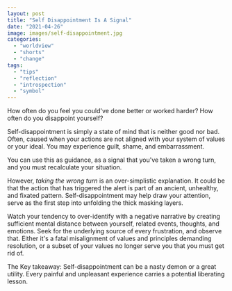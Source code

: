 ```yaml
---
layout: post
title: "Self Disappointment Is A Signal"
date: "2021-04-26"
image: images/self-disappointment.jpg
categories: 
  - "worldview"
  - "shorts"
  - "change"
tags:
  - "tips"
  - "reflection"
  - "introspection"
  - "symbol"
---
```


How often do you feel you could've done better or worked harder? How often do you disappoint yourself?

Self-disappointment is simply a state of mind that is neither good nor bad. Often, caused when your actions are not aligned with your system of values or your ideal. You may experience guilt, shame, and embarrassment. 

You can use this as guidance, as a signal that you've taken a wrong turn, and you must recalculate your situation.

However, *taking the wrong turn* is an over-simplistic explanation. It could be that the action that has triggered the alert is part of an ancient, unhealthy, and fixated pattern. Self-disappointment may help draw your attention, serve as the first step into unfolding the thick masking layers.

Watch your tendency to over-identify with a negative narrative by creating sufficient mental distance between yourself, related events, thoughts, and emotions. Seek for the underlying source of every frustration, and observe that. Either it's a fatal misalignment of values and principles demanding resolution, or a subset of your values no longer serve you that you must get rid of.

The Key takeaway:
Self-disappointment can be a nasty demon or a great utility. Every painful and unpleasant experience carries a potential liberating lesson.
